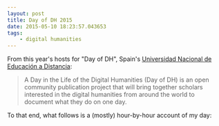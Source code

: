 ```yaml
---
layout: post
title: Day of DH 2015
date: 2015-05-10 18:23:57.043653
tags:
    - digital humanities
---
```


From this year's hosts for "Day of DH", Spain's [Universidad Nacional de Educación a Distancia](http://dayofdh2015.uned.es/about):

>A Day in the Life of the Digital Humanities (Day of DH) is an open community publication project that will bring together scholars interested in the digital humanities from around the world to document what they do on one day.

To that end, what follows is a (mostly) hour-by-hour account of my day:
